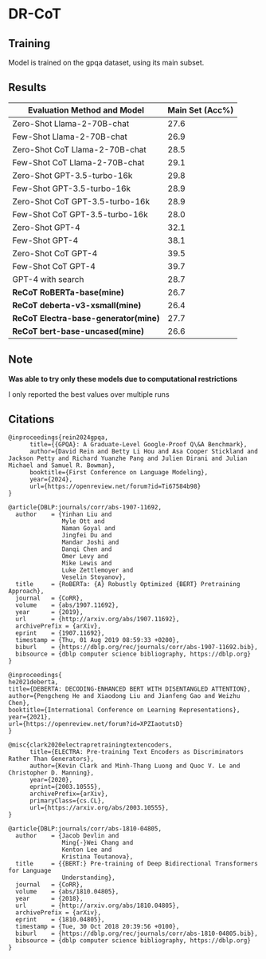 # DR-CoT



## Training

Model is trained on the gpqa dataset, using its main subset.

## Results 

| Evaluation Method and Model               | Main Set (Acc%)           |
|-------------------------------------------|------------------------|
| Zero-Shot Llama-2-70B-chat                | 27.6                   |
| Few-Shot Llama-2-70B-chat                 | 26.9                   |
| Zero-Shot CoT Llama-2-70B-chat            | 28.5                   |
| Few-Shot CoT Llama-2-70B-chat             | 29.1                   |
| Zero-Shot GPT-3.5-turbo-16k               | 29.8                   |
| Few-Shot GPT-3.5-turbo-16k                | 28.9                   |
| Zero-Shot CoT GPT-3.5-turbo-16k           | 28.9                   |
| Few-Shot CoT GPT-3.5-turbo-16k            | 28.0                   |
| Zero-Shot GPT-4                           | 32.1                   |
| Few-Shot GPT-4                            | 38.1                   |
| Zero-Shot CoT GPT-4                       | 39.5                   |
| Few-Shot CoT GPT-4                        | 39.7                   |
| GPT-4 with search                         | 28.7                   |
| **ReCoT RoBERTa-base(mine)**              | 26.7                   |
| **ReCoT deberta-v3-xsmall(mine)**         | 26.4                   |
| **ReCoT Electra-base-generator(mine)**    | 27.7                   |
| **ReCoT bert-base-uncased(mine)**         | 26.6                   |

## Note
**Was able to try only these models due to computational restrictions**

I only reported the best values over multiple runs

## Citations
```
@inproceedings{rein2024gpqa,
      title={{GPQA}: A Graduate-Level Google-Proof Q\&A Benchmark},
      author={David Rein and Betty Li Hou and Asa Cooper Stickland and Jackson Petty and Richard Yuanzhe Pang and Julien Dirani and Julian Michael and Samuel R. Bowman},
      booktitle={First Conference on Language Modeling},
      year={2024},
      url={https://openreview.net/forum?id=Ti67584b98}
}
```
```
@article{DBLP:journals/corr/abs-1907-11692,
  author    = {Yinhan Liu and
               Myle Ott and
               Naman Goyal and
               Jingfei Du and
               Mandar Joshi and
               Danqi Chen and
               Omer Levy and
               Mike Lewis and
               Luke Zettlemoyer and
               Veselin Stoyanov},
  title     = {RoBERTa: {A} Robustly Optimized {BERT} Pretraining Approach},
  journal   = {CoRR},
  volume    = {abs/1907.11692},
  year      = {2019},
  url       = {http://arxiv.org/abs/1907.11692},
  archivePrefix = {arXiv},
  eprint    = {1907.11692},
  timestamp = {Thu, 01 Aug 2019 08:59:33 +0200},
  biburl    = {https://dblp.org/rec/journals/corr/abs-1907-11692.bib},
  bibsource = {dblp computer science bibliography, https://dblp.org}
}
```
```
@inproceedings{
he2021deberta,
title={DEBERTA: DECODING-ENHANCED BERT WITH DISENTANGLED ATTENTION},
author={Pengcheng He and Xiaodong Liu and Jianfeng Gao and Weizhu Chen},
booktitle={International Conference on Learning Representations},
year={2021},
url={https://openreview.net/forum?id=XPZIaotutsD}
}
```

```
@misc{clark2020electrapretrainingtextencoders,
      title={ELECTRA: Pre-training Text Encoders as Discriminators Rather Than Generators}, 
      author={Kevin Clark and Minh-Thang Luong and Quoc V. Le and Christopher D. Manning},
      year={2020},
      eprint={2003.10555},
      archivePrefix={arXiv},
      primaryClass={cs.CL},
      url={https://arxiv.org/abs/2003.10555}, 
}
```
```
@article{DBLP:journals/corr/abs-1810-04805,
  author    = {Jacob Devlin and
               Ming{-}Wei Chang and
               Kenton Lee and
               Kristina Toutanova},
  title     = {{BERT:} Pre-training of Deep Bidirectional Transformers for Language
               Understanding},
  journal   = {CoRR},
  volume    = {abs/1810.04805},
  year      = {2018},
  url       = {http://arxiv.org/abs/1810.04805},
  archivePrefix = {arXiv},
  eprint    = {1810.04805},
  timestamp = {Tue, 30 Oct 2018 20:39:56 +0100},
  biburl    = {https://dblp.org/rec/journals/corr/abs-1810-04805.bib},
  bibsource = {dblp computer science bibliography, https://dblp.org}
}
```

